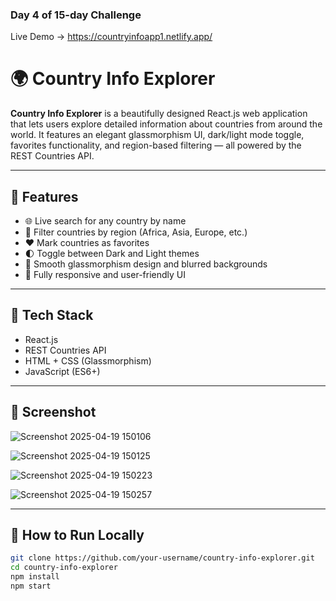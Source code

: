 ### Day 4 of 15-day Challenge

Live Demo -> https://countryinfoapp1.netlify.app/

# 🌍 Country Info Explorer

**Country Info Explorer** is a beautifully designed React.js web application that lets users explore detailed information about countries from around the world. It features an elegant glassmorphism UI, dark/light mode toggle, favorites functionality, and region-based filtering — all powered by the REST Countries API.

---

## 🚀 Features

- 🌐 Live search for any country by name
- 📍 Filter countries by region (Africa, Asia, Europe, etc.)
- ❤️ Mark countries as favorites
- 🌓 Toggle between Dark and Light themes
- 🧊 Smooth glassmorphism design and blurred backgrounds
- 📱 Fully responsive and user-friendly UI

---

## 🔧 Tech Stack

- React.js
- REST Countries API
- HTML + CSS (Glassmorphism)
- JavaScript (ES6+)

---

## 📸 Screenshot

![Screenshot 2025-04-19 150106](https://github.com/user-attachments/assets/6e841e7c-625b-4920-a964-14d56bdc10e8)

![Screenshot 2025-04-19 150125](https://github.com/user-attachments/assets/e858dce9-ccdc-477f-ba84-dee94a700864)

![Screenshot 2025-04-19 150223](https://github.com/user-attachments/assets/8656252a-8a5d-430c-897a-f5fdafcb2a6f)

![Screenshot 2025-04-19 150257](https://github.com/user-attachments/assets/109e80f7-6d7a-450f-97ae-91a2664b19d3)


---

## 📁 How to Run Locally

```bash
git clone https://github.com/your-username/country-info-explorer.git
cd country-info-explorer
npm install
npm start
